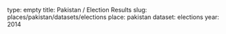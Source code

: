 type: empty
title: Pakistan / Election Results
slug: places/pakistan/datasets/elections
place: pakistan
dataset: elections
year: 2014
